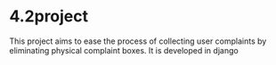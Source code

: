 # 4.2project
This project aims to ease the process of collecting user complaints by eliminating physical complaint boxes.
It is developed in django 
